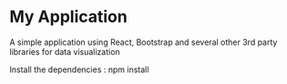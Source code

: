 # My Application
A simple application using React, Bootstrap and several other 3rd party libraries for data visualization

Install the dependencies : npm install
